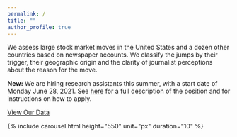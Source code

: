 ```yaml
---
permalink: /
title: ""
author_profile: true
---
```


<p>We assess large stock market moves in the United States and a dozen other countries based on newspaper accounts. We classify the jumps by their trigger, their geographic origin and the clarity of journalist perceptions about the reason for the move.</p>

<p> <strong>New:</strong> We are hiring research assistants this summer, with a start date of Monday June 28, 2021.  See <a href="https://stockjumpswebsite.github.io/stockjumps/files/RAjob.pdf" target="_blank">here</a> for a full description of the position and for instructions on how to apply.  </p>

<a href="https://docs.google.com/spreadsheets/d/1BtWwJ-DSvbxsfPoDShWBvEgVbbt65C1g5qiDQST4Sic/edit#gid=1174245246" target="_blank">View Our Data</a>
  
{% include carousel.html height="550" unit="px" duration="10" %}

